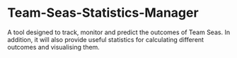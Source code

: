 # Team-Seas-Statistics-Manager
A tool designed to track, monitor and predict the outcomes of Team Seas. In addition, it will also provide useful statistics for calculating different outcomes and visualising them.
